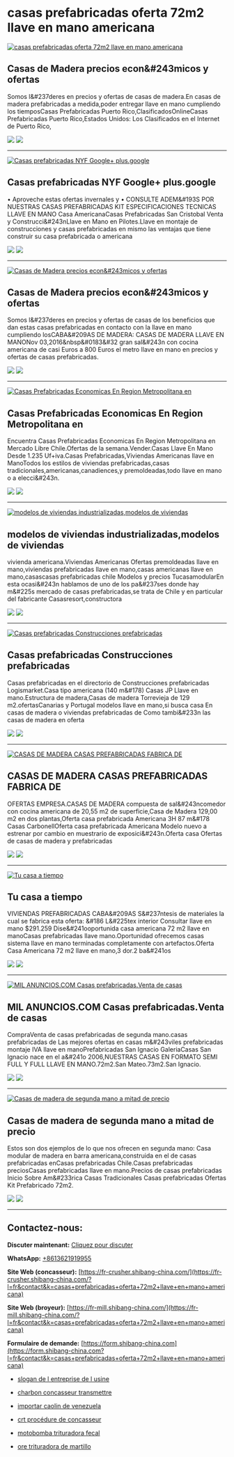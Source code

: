 # casas prefabricadas oferta 72m2 llave en mano americana

<a href="https://swt.shibang-china.com/?l=fr&img&k=casas+prefabricadas+oferta+72m2+llave+en+mano+americana" target="_blank">![casas prefabricadas oferta 72m2 llave en mano americana](http://static.shibang-china.com/all-800x300/306.jpg)</a>

## Casas de Madera precios econ&#243micos y ofertas
Somos l&#237deres en precios y ofertas de casas de madera.En casas de madera prefabricadas a medida,poder entregar llave en mano cumpliendo los tiemposCasas Prefabricadas Puerto Rico,ClasificadosOnlineCasas Prefabricadas Puerto Rico,Estados Unidos: Los Clasificados en el Internet de Puerto Rico,


<a href="https://whatsapp.shibangsoft.com/WhatsApp.php" target="_blank" title="WhatsApp">![](http://static.shibang-china.com/icon/whatsapp.png)</a> <a href="https://swt.shibang-china.com/?l=fr&icon&k=casas+prefabricadas+oferta+72m2+llave+en+mano+americana" target="_blank">![](http://static.shibang-china.com/icon/chat-fr.png)</a>

---

<a href="https://swt.shibang-china.com/?l=fr&img&k=casas+prefabricadas+oferta+72m2+llave+en+mano+americana" target="_blank">![Casas prefabricadas NYF Google+ plus.google](http://static.shibang-china.com/all-800x300/1065.jpg)</a>

## Casas prefabricadas NYF Google+ plus.google
• Aproveche estas ofertas invernales y • CONSULTE ADEM&#193S POR NUESTRAS CASAS PREFABRICADAS KIT ESPECIFICACIONES TECNICAS LLAVE EN MANO Casa AmericanaCasas Prefabricadas San Cristobal Venta y Construcci&#243nLlave en Mano en Pilotes.Llave en montaje de construcciones y casas prefabricadas en mismo las ventajas que tiene construir su casa prefabricada o americana


<a href="https://whatsapp.shibangsoft.com/WhatsApp.php" target="_blank" title="WhatsApp">![](http://static.shibang-china.com/icon/whatsapp.png)</a> <a href="https://swt.shibang-china.com/?l=fr&icon&k=casas+prefabricadas+oferta+72m2+llave+en+mano+americana" target="_blank">![](http://static.shibang-china.com/icon/chat-fr.png)</a>

---

<a href="https://swt.shibang-china.com/?l=fr&img&k=casas+prefabricadas+oferta+72m2+llave+en+mano+americana" target="_blank">![Casas de Madera precios econ&#243micos y ofertas](http://static.shibang-china.com/all-800x300/148.jpg)</a>

## Casas de Madera precios econ&#243micos y ofertas
Somos l&#237deres en precios y ofertas de casas de los beneficios que dan estas casas prefabricadas en contacto con la llave en mano cumpliendo losCABA&#209AS DE MADERA: CASAS DE MADERA LLAVE EN MANONov 03,2016&nbsp&#0183&#32 gran sal&#243n con cocina americana de casi Euros a 800 Euros el metro llave en mano en precios y ofertas de casas prefabricadas.


<a href="https://whatsapp.shibangsoft.com/WhatsApp.php" target="_blank" title="WhatsApp">![](http://static.shibang-china.com/icon/whatsapp.png)</a> <a href="https://swt.shibang-china.com/?l=fr&icon&k=casas+prefabricadas+oferta+72m2+llave+en+mano+americana" target="_blank">![](http://static.shibang-china.com/icon/chat-fr.png)</a>

---

<a href="https://swt.shibang-china.com/?l=fr&img&k=casas+prefabricadas+oferta+72m2+llave+en+mano+americana" target="_blank">![Casas Prefabricadas Economicas En Region Metropolitana en](http://static.shibang-china.com/all-800x300/716.jpg)</a>

## Casas Prefabricadas Economicas En Region Metropolitana en
Encuentra Casas Prefabricadas Economicas En Region Metropolitana en Mercado Libre Chile.Ofertas de la semana.Vender.Casas Llave En Mano Desde 1.235 Uf+iva.Casas Prefabricadas,Viviendas Americanas llave en ManoTodos los estilos de viviendas prefabricadas,casas tradicionales,americanas,canadiences,y premoldeadas,todo llave en mano o a elecci&#243n.


<a href="https://whatsapp.shibangsoft.com/WhatsApp.php" target="_blank" title="WhatsApp">![](http://static.shibang-china.com/icon/whatsapp.png)</a> <a href="https://swt.shibang-china.com/?l=fr&icon&k=casas+prefabricadas+oferta+72m2+llave+en+mano+americana" target="_blank">![](http://static.shibang-china.com/icon/chat-fr.png)</a>

---

<a href="https://swt.shibang-china.com/?l=fr&img&k=casas+prefabricadas+oferta+72m2+llave+en+mano+americana" target="_blank">![modelos de viviendas industrializadas,modelos de viviendas](http://static.shibang-china.com/all-800x300/1009.jpg)</a>

## modelos de viviendas industrializadas,modelos de viviendas
vivienda americana.Viviendas Americanas Ofertas premoldeadas llave en mano,viviendas prefabricadas llave en mano,casas americanas llave en mano,casascasas prefabricadas chile Modelos y precios TucasamodularEn esta ocasi&#243n hablamos de uno de los pa&#237ses donde hay m&#225s mercado de casas prefabricadas,se trata de Chile y en particular del fabricante Casasresort,constructora


<a href="https://whatsapp.shibangsoft.com/WhatsApp.php" target="_blank" title="WhatsApp">![](http://static.shibang-china.com/icon/whatsapp.png)</a> <a href="https://swt.shibang-china.com/?l=fr&icon&k=casas+prefabricadas+oferta+72m2+llave+en+mano+americana" target="_blank">![](http://static.shibang-china.com/icon/chat-fr.png)</a>

---

<a href="https://swt.shibang-china.com/?l=fr&img&k=casas+prefabricadas+oferta+72m2+llave+en+mano+americana" target="_blank">![Casas prefabricadas Construcciones prefabricadas](http://static.shibang-china.com/all-800x300/295.jpg)</a>

## Casas prefabricadas Construcciones prefabricadas
Casas prefabricadas en el directorio de Construcciones prefabricadas Logismarket.Casa tipo americana (140 m&#178) Casas JP Llave en mano.Estructura de madera,Casas de madera Torrevieja de 129 m2.ofertasCanarias y Portugal modelos llave en mano,si busca casa En casas de madera o viviendas prefabricadas de Como tambi&#233n las casas de madera en oferta


<a href="https://whatsapp.shibangsoft.com/WhatsApp.php" target="_blank" title="WhatsApp">![](http://static.shibang-china.com/icon/whatsapp.png)</a> <a href="https://swt.shibang-china.com/?l=fr&icon&k=casas+prefabricadas+oferta+72m2+llave+en+mano+americana" target="_blank">![](http://static.shibang-china.com/icon/chat-fr.png)</a>

---

<a href="https://swt.shibang-china.com/?l=fr&img&k=casas+prefabricadas+oferta+72m2+llave+en+mano+americana" target="_blank">![CASAS DE MADERA CASAS PREFABRICADAS FABRICA DE](http://static.shibang-china.com/all-800x300/1348.jpg)</a>

## CASAS DE MADERA CASAS PREFABRICADAS FABRICA DE
OFERTAS EMPRESA.CASAS DE MADERA compuesta de sal&#243ncomedor con cocina americana de 20,55 m2 de superficie,Casa de Madera 129,00 m2 en dos plantas,Oferta casa prefabricada Americana 3H 87 m&#178 Casas CarbonellOferta casa prefabricada Americana Modelo nuevo a estrenar por cambio en muestrario de exposici&#243n.Oferta casa Ofertas de casas de madera y prefabricadas


<a href="https://whatsapp.shibangsoft.com/WhatsApp.php" target="_blank" title="WhatsApp">![](http://static.shibang-china.com/icon/whatsapp.png)</a> <a href="https://swt.shibang-china.com/?l=fr&icon&k=casas+prefabricadas+oferta+72m2+llave+en+mano+americana" target="_blank">![](http://static.shibang-china.com/icon/chat-fr.png)</a>

---

<a href="https://swt.shibang-china.com/?l=fr&img&k=casas+prefabricadas+oferta+72m2+llave+en+mano+americana" target="_blank">![Tu casa a tiempo](http://static.shibang-china.com/all-800x300/537.jpg)</a>

## Tu casa a tiempo
VIVIENDAS PREFABRICADAS CABA&#209AS S&#237ntesis de materiales la cual se fabrica esta oferta: &#186 L&#225tex interior Consultar llave en mano $291.259 Dise&#241ooportunida casa americana 72 m2 llave en manoCasas prefabricadas llave mano.Oportunidad ofrecemos casas sistema llave en mano terminadas completamente con artefactos.Oferta Casa Americana 72 m2 llave en mano,3 dor.2 ba&#241os


<a href="https://whatsapp.shibangsoft.com/WhatsApp.php" target="_blank" title="WhatsApp">![](http://static.shibang-china.com/icon/whatsapp.png)</a> <a href="https://swt.shibang-china.com/?l=fr&icon&k=casas+prefabricadas+oferta+72m2+llave+en+mano+americana" target="_blank">![](http://static.shibang-china.com/icon/chat-fr.png)</a>

---

<a href="https://swt.shibang-china.com/?l=fr&img&k=casas+prefabricadas+oferta+72m2+llave+en+mano+americana" target="_blank">![MIL ANUNCIOS.COM Casas prefabricadas.Venta de casas](http://static.shibang-china.com/all-800x300/33.jpg)</a>

## MIL ANUNCIOS.COM Casas prefabricadas.Venta de casas
CompraVenta de casas prefabricadas de segunda mano.casas prefabricadas de Las mejores ofertas en casas m&#243viles prefabricadas montaje IVA llave en manoPrefabricadas San Ignacio GaleriaCasas San Ignacio nace en el a&#241o 2006,NUESTRAS CASAS EN FORMATO SEMI FULL Y FULL LLAVE EN MANO.72m2.San Mateo.73m2.San Ignacio.


<a href="https://whatsapp.shibangsoft.com/WhatsApp.php" target="_blank" title="WhatsApp">![](http://static.shibang-china.com/icon/whatsapp.png)</a> <a href="https://swt.shibang-china.com/?l=fr&icon&k=casas+prefabricadas+oferta+72m2+llave+en+mano+americana" target="_blank">![](http://static.shibang-china.com/icon/chat-fr.png)</a>

---

<a href="https://swt.shibang-china.com/?l=fr&img&k=casas+prefabricadas+oferta+72m2+llave+en+mano+americana" target="_blank">![Casas de madera de segunda mano a mitad de precio](http://static.shibang-china.com/all-800x300/1287.jpg)</a>

## Casas de madera de segunda mano a mitad de precio
Estos son dos ejemplos de lo que nos ofrecen en segunda mano: Casa modular de madera en barra americana,construida en el de casas prefabricadas enCasas prefabricadas Chile.Casas prefabricadas preciosCasas prefabricadas llave en mano.Precios de casas prefabricadas Inicio Sobre Am&#233rica Casas Tradicionales Casas prefabricadas Ofertas Kit Prefabricado 72m2.


<a href="https://whatsapp.shibangsoft.com/WhatsApp.php" target="_blank" title="WhatsApp">![](http://static.shibang-china.com/icon/whatsapp.png)</a> <a href="https://swt.shibang-china.com/?l=fr&icon&k=casas+prefabricadas+oferta+72m2+llave+en+mano+americana" target="_blank">![](http://static.shibang-china.com/icon/chat-fr.png)</a>

---
## Contactez-nous:

**Discuter maintenant:** [Cliquez pour discuter](https://swt.shibang-china.com?l=fr&contact&k=casas+prefabricadas+oferta+72m2+llave+en+mano+americana)

**WhatsApp:**  [+8613621919955](https://whatsapp.shibangsoft.com/WhatsApp.php)

**Site Web (concasseur):** [https://fr-crusher.shibang-china.com/](https://fr-crusher.shibang-china.com/?l=fr&contact&k=casas+prefabricadas+oferta+72m2+llave+en+mano+americana)

**Site Web (broyeur):** [https://fr-mill.shibang-china.com/](https://fr-mill.shibang-china.com/?l=fr&contact&k=casas+prefabricadas+oferta+72m2+llave+en+mano+americana)

**Formulaire de demande:** [https://form.shibang-china.com](https://form.shibang-china.com?l=fr&contact&k=casas+prefabricadas+oferta+72m2+llave+en+mano+americana)

* [slogan de l entreprise de l usine](../65/slogan%20de%20l%20entreprise%20de%20l%20usine.md)

* [charbon concasseur transmettre](../61/charbon%20concasseur%20transmettre.md)

* [importar caolin de venezuela](../62/importar%20caolin%20de%20venezuela.md)

* [crt procédure de concasseur](../65/crt%20proc%C3%A9dure%20de%20concasseur.md)

* [motobomba trituradora fecal](../62/motobomba%20trituradora%20fecal.md)

* [ore trituradora de martillo](../64/ore%20trituradora%20de%20martillo.md)